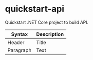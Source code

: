 # quickstart-api
Quickstart .NET Core project to build API.

| Syntax      | Description |
| ----------- | ----------- |
| Header      | Title       |
| Paragraph   | Text        |
